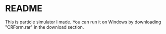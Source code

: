 # README #

This is particle simulator I made. You can run it on Windows by downloading "CRForm.rar" in the download section.
